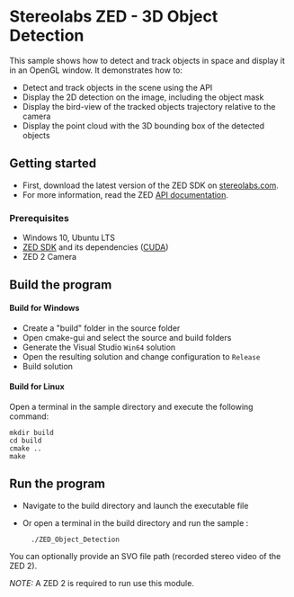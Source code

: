 # Stereolabs ZED - 3D Object Detection

This sample shows how to detect and track objects in space and display it in an OpenGL window. It demonstrates how to:

- Detect and track objects in the scene using the API
- Display the 2D detection on the image, including the object mask
- Display the bird-view of the tracked objects trajectory relative to the camera
- Display the point cloud with the 3D bounding box of the detected objects

## Getting started

- First, download the latest version of the ZED SDK on [stereolabs.com](https://www.stereolabs.com).
- For more information, read the ZED [API documentation](https://www.stereolabs.com/developers/documentation/API/).

### Prerequisites

- Windows 10, Ubuntu LTS
- [ZED SDK](https://www.stereolabs.com/developers/) and its dependencies ([CUDA](https://developer.nvidia.com/cuda-downloads))
- ZED 2 Camera

## Build the program

#### Build for Windows

- Create a "build" folder in the source folder
- Open cmake-gui and select the source and build folders
- Generate the Visual Studio `Win64` solution
- Open the resulting solution and change configuration to `Release`
- Build solution

#### Build for Linux

Open a terminal in the sample directory and execute the following command:

    mkdir build
    cd build
    cmake ..
    make

## Run the program

- Navigate to the build directory and launch the executable file
- Or open a terminal in the build directory and run the sample :

        ./ZED_Object_Detection

You can optionally provide an SVO file path (recorded stereo video of the ZED 2).

*NOTE:* A ZED 2 is required to run use this module.

